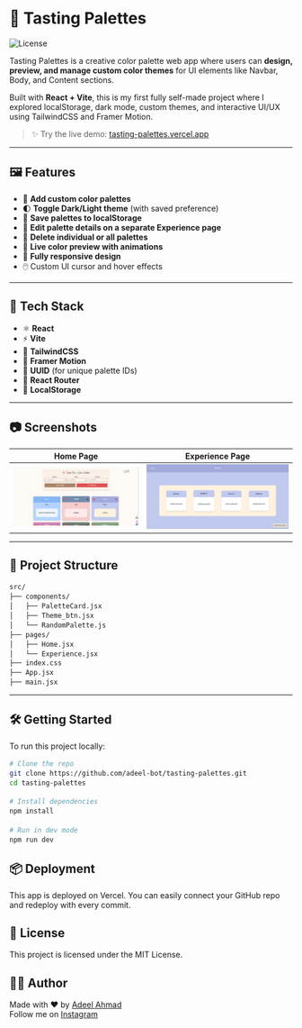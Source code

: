 # 🎨 Tasting Palettes

![License](https://img.shields.io/badge/License-MIT-blue.svg)

Tasting Palettes is a creative color palette web app where users can **design, preview, and manage custom color themes** for UI elements like Navbar, Body, and Content sections.

Built with **React + Vite**, this is my first fully self-made project where I explored localStorage, dark mode, custom themes, and interactive UI/UX using TailwindCSS and Framer Motion.

> ✨ Try the live demo: [tasting-palettes.vercel.app](https://tasting-palettes.vercel.app)

---

## 🖼️ Features

- 🎨 **Add custom color palettes**
- 🌓 **Toggle Dark/Light theme** (with saved preference)
- 💾 **Save palettes to localStorage**
- 🔄 **Edit palette details on a separate Experience page**
- 🧹 **Delete individual or all palettes**
- 🎯 **Live color preview with animations**
- 📱 **Fully responsive design**
- 🖱️ Custom UI cursor and hover effects

---

## 🚀 Tech Stack

- ⚛️ **React**
- ⚡ **Vite**
- 🎨 **TailwindCSS**
- 💫 **Framer Motion**
- 🧠 **UUID** (for unique palette IDs)
- 🧭 **React Router**
- 💾 **LocalStorage**

---

## 📷 Screenshots

| Home Page | Experience Page |
|-----------|-----------------|
| ![Home](./screenshots/home.png) | ![Experience](./screenshots/experience.png) |

---

## 📂 Project Structure

```txt
src/
├── components/
│   ├── PaletteCard.jsx
│   ├── Theme_btn.jsx
│   └── RandomPalette.js
├── pages/
│   ├── Home.jsx
│   └── Experience.jsx
├── index.css
├── App.jsx
├── main.jsx
```

---

## 🛠️ Getting Started

To run this project locally:

```bash
# Clone the repo
git clone https://github.com/adeel-bot/tasting-palettes.git
cd tasting-palettes

# Install dependencies
npm install

# Run in dev mode
npm run dev

```

## 📦 Deployment
This app is deployed on Vercel. You can easily connect your GitHub repo and redeploy with every commit.

## 📜 License
This project is licensed under the MIT License.

## 🙋‍♂️ Author
Made with ❤️ by [Adeel Ahmad](https://www.linkedin.com/in/adeel-bot)  
Follow me on [Instagram](https://www.instagram.com/adeel_bot)
